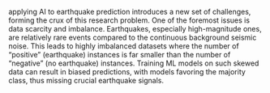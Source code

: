 applying AI to earthquake prediction introduces a new set of
challenges, forming the crux of this research problem. One of the foremost
issues is data scarcity and imbalance. Earthquakes, especially high-magnitude
ones, are relatively rare events compared to the continuous background seismic
noise. This leads to highly imbalanced datasets where the number of “positive”
(earthquake) instances is far smaller than the number of “negative” (no
earthquake) instances. Training ML models on such skewed data can result in
biased predictions, with models favoring the majority class, thus missing crucial
earthquake signals.
